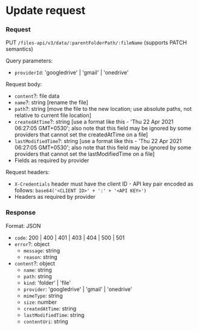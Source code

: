 # Update request

### Request

PUT `/files-api/v3/data/:parentFolderPath/:fileName` (supports PATCH semantics)

Query parameters:

- `providerId`: 'googledrive' | 'gmail' | 'onedrive'

Request body:

- `content`?: file data
- `name`?: string [rename the file]
- `path`?: string [move the file to the new location; use absolute paths, not relative to current file location]
- `createdAtTime`?: string [use a format like this - 'Thu 22 Apr 2021 06:27:05 GMT+0530'; also note that this field may be ignored by some providers that cannot set the createdAtTime on a file]
- `lastModifiedTime`?: string [use a format like this - 'Thu 22 Apr 2021 06:27:05 GMT+0530'; also note that this field may be ignored by some providers that cannot set the lastModifiedTime on a file]
- Fields as required by provider

Request headers:

- `X-Credentials` header must have the client ID - API key pair encoded as follows: `base64('<CLIENT ID>' + ':' + '<API KEY>')`
- Headers as required by provider

### Response

Format: JSON

- `code`: 200 | 400 | 401 | 403 | 404 | 500 | 501
- `error`?: object
	- `message`: string
	- `reason`: string
- `content`?: object
	- `name`: string
	- `path`: string
	- `kind`: 'folder' | 'file'
	- `provider`: 'googledrive' | 'gmail' | 'onedrive'
	- `mimeType`: string
	- `size`: number
	- `createdAtTime`: string
	- `lastModifiedTime`: string
	- `contentUri`: string
